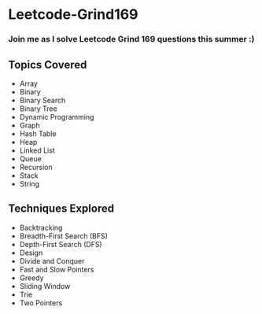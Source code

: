 # Leetcode-Grind169

### Join me as I solve Leetcode Grind 169 questions this summer :)

## Topics Covered
- Array
- Binary
- Binary Search
- Binary Tree
- Dynamic Programming
- Graph
- Hash Table
- Heap
- Linked List
- Queue
- Recursion
- Stack
- String

## Techniques Explored
- Backtracking
- Breadth-First Search (BFS)
- Depth-First Search (DFS)
- Design
- Divide and Conquer
- Fast and Slow Pointers
- Greedy
- Sliding Window
- Trie
- Two Pointers


